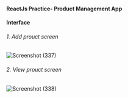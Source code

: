 <h4>ReactJs Practice- Product Management App</h4>

<h4>Interface</h4>

<h6>1. Add prouct screen</h6>

![Screenshot (337)](https://user-images.githubusercontent.com/38762366/132324929-b23ca718-1a87-491e-a37f-a7c9a3b09dff.png)

<h6>2. View prouct screen</h6>

![Screenshot (338)](https://user-images.githubusercontent.com/38762366/132324983-413b67e5-6ee3-40b9-bf4e-d41ea5d9fd09.png)

